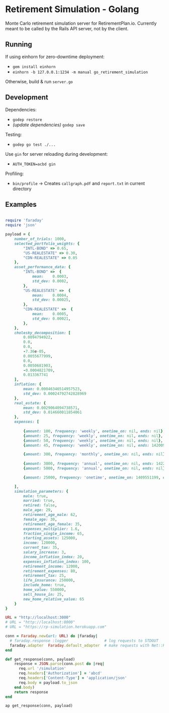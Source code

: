 Retirement Simulation - Golang
===============================

Monte Carlo retirement simulation server for RetirementPlan.io.  Currently meant to be called by the Rails API server, not by the client.

Running
-------

If using einhorn for zero-downtime deployment:

- `gem install einhorn`
- `einhorn -b 127.0.0.1:1234 -m manual go_retirement_simulation`

Otherwise, build & run `server.go`

Development
------------

Dependencies:

- `godep restore`
- *(update dependencies)* `godep save`

Testing:

- `godep go test ./...`

Use `gin` for server reloading during development:

- `AUTH_TOKEN=acbd gin`

Profiling:

- `bin/profile` -> Creates `callgraph.pdf` and `report.txt` in current directory

Examples
--------

```ruby

require 'faraday'
require 'json'

payload = {
    number_of_trials: 1000,
    selected_portfolio_weights: { 
        "INTL-BOND" => 0.65, 
        "US-REALESTATE" => 0.30, 
        "CDN-REALESTATE" => 0.05
    },
    asset_performance_data: {
        "INTL-BOND" =>  {
            mean:    0.0003,
            std_dev: 0.0002,
        }, 
        "US-REALESTATE" =>  {
            mean:    0.0004,
            std_dev: 0.00025,
        }, 
        "CDN-REALESTATE" =>  {
            mean:    0.0005,
            std_dev: 0.00021,
        }, 
    },
    cholesky_decomposition: [
        0.0094794922, 
        0.0, 
        0.0, 
        -7.36e-05, 
        0.0055677999, 
        0.0, 
        0.0050681903, 
        -0.0004821709, 
        0.013367741
    ],
    inflation: {
        mean: 0.00046346514957523,
        std_dev: 0.00024792742828969
    },
    real_estate: {
        mean: 0.0029064094738571,
        std_dev: 0.014660011854061
    },
    expenses: [
        
        {amount: 100, frequency: 'weekly', onetime_on: nil, ends: nil},
        {amount: 25, frequency: 'weekly', onetime_on: nil, ends: nil},
        {amount: 50, frequency: 'weekly', onetime_on: nil, ends: nil},
        {amount: 45, frequency: 'weekly', onetime_on: nil, ends: 1420095599}, # dec-31-2014

        {amount: 300, frequency: 'monthly', onetime_on: nil, ends: nil},
        
        {amount: 3000, frequency: 'annual', onetime_on: nil, ends: 1422773999}, # Jan-31-2015
        {amount: 5000, frequency: 'annual', onetime_on: nil, ends: nil},

        {amount: 25000, frequency: 'onetime', onetime_on: 1409551199, ends: nil}, # Aug-31-2014

    ], 
    simulation_parameters: {
        male: true,
        married: true,
        retired: false,
        male_age: 29,
        retirement_age_male: 62,
        female_age: 30,
        retirement_age_female: 35,
        expenses_multiplier: 1.6,
        fraction_single_income: 65,
        starting_assets: 125000,
        income: 120000,
        current_tax: 35,
        salary_increase: 3,
        income_inflation_index: 20,
        expenses_inflation_index: 100,
        retirement_income: 12000,
        retirement_expenses: 80,
        retirement_tax: 25,
        life_insurance: 250000,
        include_home: true,
        home_value: 550000,
        sell_house_in: 25,
        new_home_relative_value: 65 
    }
}

URL = "http://localhost:3000" 
# URL = "http://localhost:8000" 
# URL = "https://rp-simulation.herokuapp.com"

conn = Faraday.new(url: URL) do |faraday|
  # faraday.response :logger                # log requests to STDOUT
  faraday.adapter  Faraday.default_adapter  # make requests with Net::HTTP
end

def get_response(conn, payload)
    response = JSON.parse(conn.post do |req|
      req.url '/simulation'
      req.headers['Authorization'] = 'abcd'
      req.headers['Content-Type'] = 'application/json'
      req.body = payload.to_json
    end.body)
    return response
end

ap get_response(conn, payload)

```
